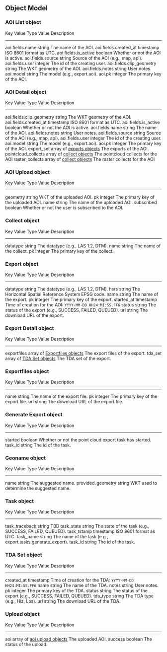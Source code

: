 Object Model
------------

### AOI List object

  Key                     Value Type   Value Description
  ----------------------- ------------ -------------------------------------
  aoi.fields.name             string       The name of the AOI.
  aoi.fields.created\_at      timestamp    ISO 8601 format as UTC.
  aoi.fields.is\_active       boolean      Whether or not the AOI is active.
  aoi.fields.source           string       Source of the AOI (e.g., map, api).
  aoi.fields.user             integer      The id of the creating user.
  aoi.fields.clip\_geometry   string       The WKT geometry of the AOI.
  aoi.fields.notes            string       User notes.
  aoi.model                   string       The model (e.g., export.aoi).
  aoi.pk                      integer      The primary key of the AOI.

### AOI Detail object

Key                     Value Type   Value Description
----------------------- ------------ -------------------------------------
aoi.fields.clip\_geometry   string       The WKT geometry of the AOI.
aoi.fields.created\_at      timestamp    ISO 8601 format as UTC.
aoi.fields.is\_active       boolean      Whether or not the AOI is active.
aoi.fields.name             string       The name of the AOI.
aoi.fields.notes            string       User notes.
aoi.fields.source           string       Source of the AOI (e.g., map, api).
aoi.fields.user             integer      The id of the creating user.
aoi.model                   string       The model (e.g., export.aoi).
aoi.pk                      integer      The primary key of the AOI.
export\_set   array of [exports objects](#export-object)    The exports of the AOI.
pointcloud_collects      array of [collect objects](#collect-object)   The pointcloud collects for the AOI
raster_collects          array of [collect objects](#collect-object)   The raster collects for the AOI

### AOI Upload object

  Key          Value Type   Value Description
  ------------ ------------ ---------------------------------------------------
  geometry     string       WKT of the uploaded AOI.
  pk           integer      The primary key of the uploaded AOI.
  name         string       The name of the uploaded AOI.
  subscribed   boolean      Whether or not the user is subscribed to the AOI.

### Collect object

  Key           Value Type   Value Description
  ------------- ------------ -------------------------------------
  datatype     string       The datatype (e.g., LAS 1.2, DTM).
  name         string       The name of the collect.
  pk           integer      The primary key of the collect.

### Export object

  Key          Value Type   Value Description
  ------------ ------------ -----------------------------------------------------------
  datatype     string       The datatype (e.g., LAS 1.2, DTM).
  hsrs         string       The Horizontal Spatial Reference System EPSG code.
  name         string       The name of the export.
  pk           integer      The primary key of the export.
  started\_at   timestamp    Time of creation for the AOI: `YYYY-MM-DD HH24:MI:SS.FF6`
  status       string       The status of the export (e.g., SUCCESS, FAILED, QUEUED).
  url          string       The download URL of the export.
  

### Export Detail object

  Key           Value Type                                            Value Description
  ------------- ----------------------------------------------------- -------------------------------------
  exportfiles   array of [Exportfiles objects](#exportfiles-object)   The export files of the export.
  tda\_set      array of [TDA Set objects](#tda-set-object)           The TDA set of the export.

### Exportfiles object

  Key    Value Type   Value Description
  ------ ------------ --------------------------------------
  name   string       The name of the export file.
  pk     integer      The primary key of the export file.
  url    string       The download URL of the export file.

### Generate Export object

  Key        Value Type   Value Description
  ---------- ------------ ---------------------------------------------------------
  started    boolean      Whether or not the point cloud export task has started.
  task\_id   string       The id of the task.

### Geoname object

  Key                  Value Type   Value Description
  -------------------- ------------ -------------------------------------------
  name                 string       The suggested name.
  provided\_geometry   string       WKT used to determine the suggested name.

### Task object

  Key               Value Type   Value Description
  ----------------- ------------ -------------------------------------------------------------
  task\_traceback   string       TBD
  task\_state       string       The state of the task (e.g., SUCCESS, FAILED, QUEUED).
  task\_tstamp      timestamp    ISO 8601 format as UTC.
  task\_name        string       The name of the task (e.g., export.tasks.generate\_export).
  task\_id          string       The id of the task.

### TDA Set object

  Key           Value Type   Value Description
  ------------- ------------ -----------------------------------------------------------
  created\_at   timestamp    Time of creation for the TDA: `YYYY-MM-DD HH24:MI:SS.FF6`
  name          string       The name of the TDA.
  notes         string       User notes.
  pk            integer      The primary key of the TDA.
  status        string       The status of the export (e.g., SUCCESS, FAILED, QUEUED).
  tda\_type     string       The TDA type (e.g., Hlz, Los).
  url           string       The download URL of the TDA.

### Upload object

  Key       Value Type                                          Value Description
  --------- --------------------------------------------------- ---------------------------
  aoi       array of [aoi upload objects](#aoi-upload-object)   The uploaded AOI.
  success   boolean                                             The status of the upload.


